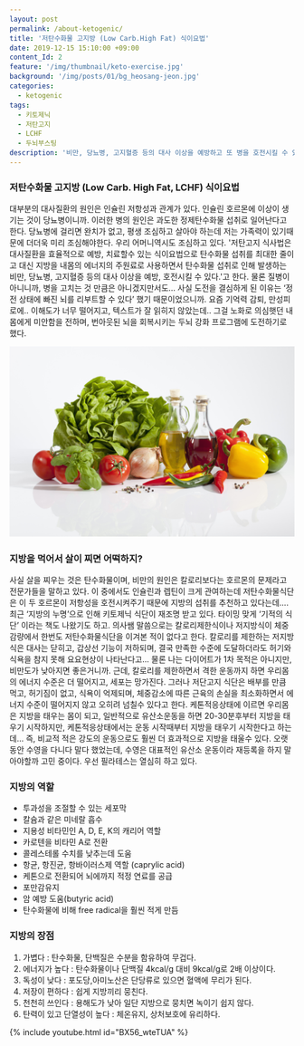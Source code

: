 ```yaml
---
layout: post
permalink: /about-ketogenic/
title: '저탄수화물 고지방 (Low Carb.High Fat) 식이요법'
date: 2019-12-15 15:10:00 +09:00
content_Id: 2
feature: '/img/thumbnail/keto-exercise.jpg'
background: '/img/posts/01/bg_heosang-jeon.jpg'
categories:
  - ketogenic
tags:
  - 키토제닉
  - 저탄고지
  - LCHF
  - 두뇌부스팅
description: '비만, 당뇨병, 고지혈증 등의 대사 이상을 예방하고 또 병을 호전시킬 수 있을 뿐 아니라 정전 상태에 빠진 뇌를 리부트할 수 있다고? 번아웃된 뇌을 회복시키는 두뇌 강화 프로그램에 도전해보자.'
---
```


### 저탄수화물 고지방 (Low Carb. High Fat, LCHF) 식이요법

대부분의 대사질환의 원인은 인슐린 저항성과 관계가 있다. 인슐린 호르몬에 이상이 생기는 것이 당뇨병이니까. 이러한 병의 원인은 과도한 정제탄수화물 섭취로 일어난다고 한다. 당뇨병에 걸리면 완치가 없고, 평생 조심하고 살아야 하는데 저는 가족력이 있기때문에 더더욱 미리 조심해야한다. 우리 어머니역시도 조심하고 있다. '저탄고지 식사법은 대사질환을 효율적으로 예방, 치료할수 있는 식이요법으로 탄수화물 섭취를 최대한 줄이고 대신 지방을 내몸의 에너지의 주원료로 사용하면서 탄수화물 섭취로 인해 발생하는 비만, 당뇨병, 고지혈증 등의 대사 이상을 예방, 호전시킬 수 있다.'고 한다. 물론 질병이 아니니까, 병을 고치는 것 만큼은 아니겠지만서도… 사실 도전을 결심하게 된 이유는 ‘정전 상태에 빠진 뇌를 리부트할 수 있다’ 했기 때문이었으니까. 요즘 기억력 감퇴, 만성피로에.. 이해도가 너무 떨어지고, 텍스트가 잘 읽히지 않았는데.. 그걸 노화로 의심햇던 내 몸에게 미안함을 전하며, 번아웃된 뇌을 회복시키는 두뇌 강화 프로그램에 도전하기로 했다.





![오일이미지](/img/post/01/keto-vegetable-oil.jpg)

### 지방을 먹어서 살이 찌면 어떡하지?

사실 살을 찌우는 것은 탄수화물이며, 비만의 원인은 칼로리보다는 호르몬의 문제라고 전문가들을 말하고 있다. 이 중에서도 인슐린과 렙틴이 크게 관여하는데 저탄수화물식단은 이 두 호르몬이 저항성을 호전시켜주기 때문에 지방의 섭취를 추천하고 있다는데.... 최근 ‘지방의 누명’으로 인해 키토제닉 식단이 재조명 받고 있다. 타이밍 맞게 ‘기적의 식단’ 이라는 책도 나왔기도 하고. 의사쌤 말씀으로는 칼로리제한식이나 저지방식이 체중감량에서 한번도 저탄수화물식단을 이겨본 적이 없다고 한다. 칼로리를 제한하는 저지방식은 대사는 닫히고, 갑상선 기능이 저하되며, 결국 만족한 수준에 도달하더라도 허기와 식욕을 참지 못해 요요현상이 나타난다고... 물론 나는 다이어트가 1차 목적은 아니지만, 비만도가 낮아지면 좋은거니까. 근데, 칼로리를 제한하면서 격한 운동까지 하면 우리몸의 에너지 수준은 더 떨어지고, 세포는 망가진다. 그러나 저단고지 식단은 배부를 만큼 먹고, 허기짐이 없고, 식욕이 억제되며, 체중감소에 따른 근육의 손실을 최소화하면서 에너지 수준이 떨어지지 않고 오히려 넘칠수 있다고 한다. 케톤적응상태에 이르면 우리몸은 지방을 태우는 몸이 되고, 일반적으로 유산소운동을 하면 20-30분후부터 지방을 태우기 시작하지만, 케톤적응상태에서는 운동 시작때부터 지방을 태우기 시작한다고 하는데... 즉, 비교적 적은 강도의 운동으로도 훨씬 더 효과적으로 지방을 태울수 있다. 오랫동안 수영을 다니다 말다 했었는데, 수영은 대표적인 유산소 운동이라 재등록을 하지 말아야할까 고민 중이다. 우선 필라테스는 열심히 하고 있다.

### 지방의 역할

* 투과성을 조절할 수 있는 세포막
* 칼슘과 같은 미네랄 흡수
* 지용성 비타민인 A, D, E, K의 캐리어 역할
* 카로텐을 비타민 A로 전환
* 콜레스테롤 수치를 낮추는데 도움
* 항균, 항진균, 항바이러스제 역할 (caprylic acid)
* 케톤으로 전환되어 뇌에까지 적정 연료를 공급
* 포만감유지
* 암 예방 도움(butyric acid)
* 탄수화물에 비해 free radical을 훨씬 적게 만듬

### 지방의 장점

1. 가볍다 :  탄수화물, 단백질은 수분을 함유하여 무겁다.
2. 에너지가 높다 : 탄수화물이나 단백질 4kcal/g 대비 9kcal/g로 2배 이상이다.
3. 독성이 낮다 : 포도당,아미노산은 단당류로 있으면 혈액에 무리가 된다.
4. 저장이 편하다 : 쉽게 지방끼리 뭉친다.
5. 천천히 쓰인다 : 용해도가 낮아 일단 지방으로 뭉치면 녹이기 쉽지 않다.
6. 탄력이 있고 단열성이 높다 : 체온유지, 상처보호에 유리하다.

{% include youtube.html id="BX56_wteTUA" %}